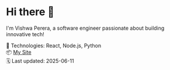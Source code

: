 # Hi there 👋

I'm Vishwa Perera, a software engineer passionate about building innovative tech!

🔧 Technologies: React, Node.js, Python  
📦 [My Site](https://vishwainnovates.com)  
🗓️ Last updated: 2025-06-11
